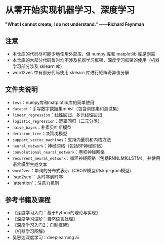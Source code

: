 # 从零开始实现机器学习、深度学习

**"What I cannot create, I do not understand." ——Richard Feynman**

## 注意

- 本仓库的代码尽可能少地使用外部库，但 numpy 库和 matplotlib 库是刚需
- 本仓库的大部分代码暂时均不涉及机器学习框架、深度学习框架的使用（机器学习部分涉及 sklearn 库）
- word2vec 中有部分代码使用 sklearn 库进行矩阵奇异值分解

## 文件夹说明

- `test`：numpy库和matplotlib库的简单使用
- `dataset`：手写数字数据集mnist（包含训练集和测试集）
- `linear_regression`：线性回归、多元线性回归
- `logistic_regression`：逻辑回归（二元分类）
- `naive_bayes`：朴素贝叶斯模型
- `decision_tree`：决策树模型
- `support_vector_machines`：支持向量机和内核方法
- `neural_network`：神经网络（包括BP神经网络）
- `convolutional_neural_network`：卷积神经网络
- `recurrent_neural_network`：循环神经网络（包括RNNLM和LSTM），并使用语言模型生成文本
- `word2vec`：单词的分布式表示（CBOW模型和skip-gram模型）
- 'sqe2seq'：从时序到时序
- 'attention'：注意力机制

## 参考书籍及课程

- 《深度学习入门：基于Python的理论与实现》
- 《深度学习进阶：自然语言处理》
- 《深度学习入门2：自制框架》
- 《机器学习图解》
- 吴恩达深度学习：deeplearning.ai